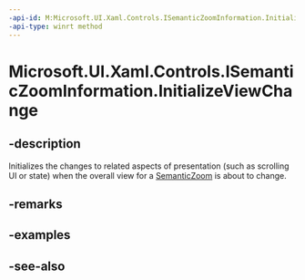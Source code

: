 ```yaml
---
-api-id: M:Microsoft.UI.Xaml.Controls.ISemanticZoomInformation.InitializeViewChange
-api-type: winrt method
---
```


<!-- Method syntax
public void InitializeViewChange()
-->

# Microsoft.UI.Xaml.Controls.ISemanticZoomInformation.InitializeViewChange

## -description
Initializes the changes to related aspects of presentation (such as scrolling UI or state) when the overall view for a [SemanticZoom](isemanticzoominformation.md) is about to change.

## -remarks

## -examples

## -see-also
